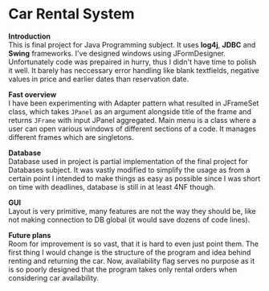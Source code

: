 # Car Rental System
**Introduction** <br />
This is final project for Java Programming subject. It uses **log4j**, **JDBC** and **Swing** frameworks. I've designed windows using JFormDesigner. Unfortunately code was prepaired in hurry, thus I didn't have time to polish it well. It barely has neccessary error handling like blank textfields, negative values in price and earlier dates than reservation date. <br />

**Fast overview** <br />
I have been experimenting with Adapter pattern what resulted in JFrameSet class, which takes ```JPanel``` as an argument alongside title of the frame and returns ```JFrame``` with input JPanel aggregated. Main menu is a class where a user can open various windows of different sections of a code. It manages different frames which are singletons.

**Database** <br />
Database used in project is partial implementation of the final project for Databases subject. It was vastly modified to simplify the usage as from a certain point I intended to make things as easy as possible since I was short on time with deadlines, database is still in at least 4NF though. <br />

**GUI** <br />
Layout is very primitive, many features are not the way they should be, like not making connection to DB global (it would save dozens of code lines). <br />

**Future plans** <br />
Room for improvement is so vast, that it is hard to even just point them. The first thing I would change is the structure of the program and idea behind renting and returning the car. Now, availability flag serves no purpose as it is so poorly designed that the program takes only rental orders when considering car availability.

